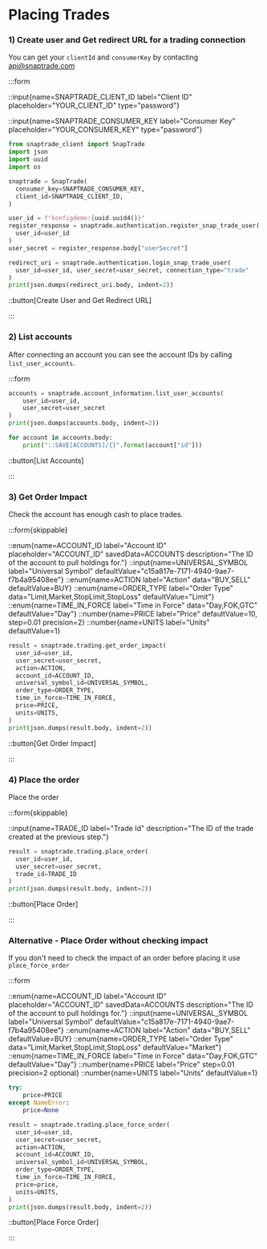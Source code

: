 # Placing Trades

### 1) Create user and Get redirect URL for a trading connection

You can get your `clientId` and `consumerKey` by contacting [api@snaptrade.com](mailto:api@snaptrade.com)

:::form

::input{name=SNAPTRADE_CLIENT_ID label="Client ID" placeholder="YOUR_CLIENT_ID" type="password"}

::input{name=SNAPTRADE_CONSUMER_KEY label="Consumer Key" placeholder="YOUR_CONSUMER_KEY" type="password"}

```python
from snaptrade_client import SnapTrade
import json
import uuid
import os

snaptrade = SnapTrade(
  consumer_key=SNAPTRADE_CONSUMER_KEY,
  client_id=SNAPTRADE_CLIENT_ID,
)

user_id = f"konfigdemo:{uuid.uuid4()}"
register_response = snaptrade.authentication.register_snap_trade_user(
  user_id=user_id
)
user_secret = register_response.body["userSecret"]

redirect_uri = snaptrade.authentication.login_snap_trade_user(
  user_id=user_id, user_secret=user_secret, connection_type="trade"
)
print(json.dumps(redirect_uri.body, indent=2))
```

::button[Create User and Get Redirect URL]

:::

### 2) List accounts

After connecting an account you can see the account IDs by calling `list_user_accounts`.

:::form

```python
accounts = snaptrade.account_information.list_user_accounts(
    user_id=user_id,
    user_secret=user_secret
)
print(json.dumps(accounts.body, indent=2))

for account in accounts.body:
    print("::SAVE[ACCOUNTS]/{}".format(account["id"]))
```

::button[List Accounts]

:::

### 3) Get Order Impact

Check the account has enough cash to place trades.

:::form{skippable}

::enum{name=ACCOUNT_ID label="Account ID" placeholder="ACCOUNT_ID" savedData=ACCOUNTS description="The ID of the account to pull holdings for."}
::input{name=UNIVERSAL_SYMBOL label="Universal Symbol" defaultValue="c15a817e-7171-4940-9ae7-f7b4a95408ee"}
::enum{name=ACTION label="Action" data="BUY,SELL" defaultValue=BUY}
::enum{name=ORDER_TYPE label="Order Type" data="Limit,Market,StopLimit,StopLoss" defaultValue="Limit"}
::enum{name=TIME_IN_FORCE label="Time in Force" data="Day,FOK,GTC" defaultValue="Day"}
::number{name=PRICE label="Price" defaultValue=10, step=0.01 precision=2}
::number{name=UNITS label="Units" defaultValue=1}

```python
result = snaptrade.trading.get_order_impact(
  user_id=user_id,
  user_secret=user_secret,
  action=ACTION,
  account_id=ACCOUNT_ID,
  universal_symbol_id=UNIVERSAL_SYMBOL,
  order_type=ORDER_TYPE,
  time_in_force=TIME_IN_FORCE,
  price=PRICE,
  units=UNITS,
)
print(json.dumps(result.body, indent=2))
```

::button[Get Order Impact]

:::

### 4) Place the order

Place the order

:::form{skippable}

::input{name=TRADE_ID label="Trade Id" description="The ID of the trade created at the previous step."}

```python
result = snaptrade.trading.place_order(
  user_id=user_id,
  user_secret=user_secret,
  trade_id=TRADE_ID
)
print(json.dumps(result.body, indent=2))
```

::button[Place Order]

:::

### Alternative - Place Order without checking impact

If you don't need to check the impact of an order before placing it use `place_force_order`

:::form

::enum{name=ACCOUNT_ID label="Account ID" placeholder="ACCOUNT_ID" savedData=ACCOUNTS description="The ID of the account to pull holdings for."}
::input{name=UNIVERSAL_SYMBOL label="Universal Symbol" defaultValue="c15a817e-7171-4940-9ae7-f7b4a95408ee"}
::enum{name=ACTION label="Action" data="BUY,SELL" defaultValue=BUY}
::enum{name=ORDER_TYPE label="Order Type" data="Limit,Market,StopLimit,StopLoss" defaultValue="Market"}
::enum{name=TIME_IN_FORCE label="Time in Force" data="Day,FOK,GTC" defaultValue="Day"}
::number{name=PRICE label="Price" step=0.01 precision=2 optional}
::number{name=UNITS label="Units" defaultValue=1}

```python
try:
    price=PRICE
except NameError:
    price=None

result = snaptrade.trading.place_force_order(
  user_id=user_id,
  user_secret=user_secret,
  action=ACTION,
  account_id=ACCOUNT_ID,
  universal_symbol_id=UNIVERSAL_SYMBOL,
  order_type=ORDER_TYPE,
  time_in_force=TIME_IN_FORCE,
  price=price,
  units=UNITS,
)
print(json.dumps(result.body, indent=2))
```

::button[Place Force Order]

:::
